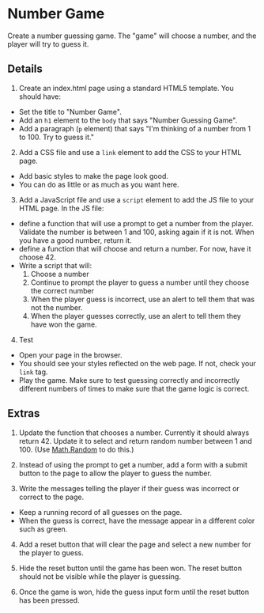 # Number Game
Create a number guessing game.  The "game" will choose a number, and the player will try to guess it.

## Details

1. Create an index.html page using a standard HTML5 template. You should have:
  - Set the title to "Number Game".
  - Add an `h1` element to the `body` that says "Number Guessing Game".
  - Add a paragraph (`p` element) that says "I'm thinking of a number from 1 to 100. Try to guess it."

2. Add a CSS file and use a `link` element to add the CSS to your HTML page.  
  - Add basic styles to make the page look good.
  - You can do as little or as much as you want here.

3. Add a JavaScript file and use a `script` element to add the JS file to your HTML page. In the JS file:
  - define a function that will use a prompt to get a number from the player. Validate the number is between 1 and 100, asking again if it is not. When you have a good number, return it.
  - define a function that will choose and return a number.  For now, have it choose 42.
  - Write a script that will:
    1. Choose a number
    2. Continue to prompt the player to guess a number until they choose the correct number
    3. When the player guess is incorrect, use an alert to tell them that was not the number.
    4. When the player guesses correctly, use an alert to tell them they have won the game.

4. Test
  - Open your page in the browser.  
  - You should see your styles reflected on the web page. If not, check your `link` tag.
  - Play the game.  Make sure to test guessing correctly and incorrectly different numbers of times to make sure that the game logic is correct.

## Extras
1. Update the function that chooses a number. Currently it should always return 42. Update it to select and return random number between 1 and 100.  (Use [Math.Random](https://www.w3schools.com/js/js_random.asp) to do this.)

2. Instead of using the prompt to get a number, add a form with a submit button to the page to allow the player to guess the number.

3. Write the messages telling the player if their guess was incorrect or correct to the page.
  - Keep a running record of all guesses on the page.
  - When the guess is correct, have the message appear in a different color such as green.

4. Add a reset button that will clear the page and select a new number for the player to guess.

5. Hide the reset button until the game has been won.  The reset button should not be visible while the player is guessing.

6. Once the game is won, hide the guess input form until the reset button has been pressed.
